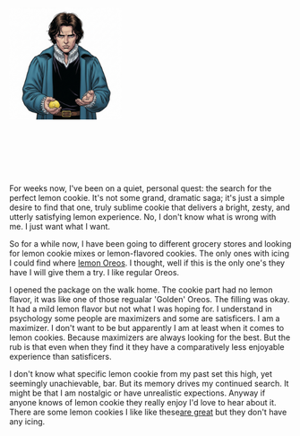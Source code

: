 <div style="text-align: center;">
  <div style="width: 400px; height: 300px; overflow: hidden; position: relative;">
    <img src="/assets/img/lemon-hamlet.png" alt="Alas Horatio" style="position: absolute; top: 0; left: 0; transform: scale(0.5); transform-origin: top left;">
  </div>
</div>








For weeks now, I've been on a quiet, personal quest: the search for the perfect lemon cookie. It's not some grand, dramatic saga; it's just a simple desire to find that one, truly sublime cookie that delivers a bright, zesty, and utterly satisfying lemon experience. No, I don't know what is wrong with me.  I just want what I want. 

So for a while now, I have been going to different grocery stores and looking for lemon cookie mixes or lemon-flavored cookies. The only ones with icing I could find where [lemon Oreos](https://www.oreo.com/products/oreo-lemon-cookies?Size=2+Pack).  I thought, well if this is the only one's they have I will give them a try.  I like regular Oreos.

I opened the package on the walk home. The cookie part had no lemon flavor, it was like one of those regualar 'Golden' Oreos. The filling was okay.  It had a mild lemon flavor but not what I was hoping for.  I understand in psychology some people are maximizers and some are satisficers. I am a maximizer.  I don't want to be but apparently I am at least when it comes to lemon cookies.  Because maximizers are always looking for the best.   But the rub is that even when they find it they have a comparatively less enjoyable experience than satisficers.  






I don't know what specific lemon cookie from my past set this high, yet seemingly unachievable, bar. But its memory drives my continued search. It might be that I am nostalgic or have unrealistic expections.  Anyway if anyone knows of lemon cookie they really enjoy I'd love to hear about it. 
There are some lemon cookies I like like these[are great](https://www.tatesbakeshop.com/cookies/flavors/new-lemon-cookies) but they don't have any icing.
